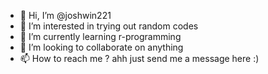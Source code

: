 - 👋 Hi, I’m @joshwin221
- 👀 I’m interested in trying out random codes
- 🌱 I’m currently learning r-programming
- 💞️ I’m looking to collaborate on anything 
- 📫 How to reach me ? ahh just send me a message here :)

<!---
joshwin221/joshwin221 is a ✨ special ✨ repository because its `README.md` (this file) appears on your GitHub profile.
You can click the Preview link to take a look at your changes.
--->
